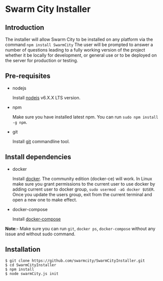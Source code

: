 # Swarm City Installer

## Introduction
The installer will allow Swarm City to be installed on any platform via the command  `npm install SwarmCity` The user will be prompted to answer a number of questions leading to a fully working version of the project whether it be locally for development, or general use or to be deployed on the server for production or testing.

## Pre-requisites

- nodejs

   Install [nodejs](https://nodejs.org/en/download/package-manager/) v6.X.X LTS version.

- npm

   Make sure you have installed latest npm. You can run `sudo npm install -g npm`.

- git

   Install [git](https://git-scm.com/book/en/v2/Getting-Started-Installing-Git) commandline tool.

## Install dependencies

- docker

   Install [docker](https://docs.docker.com/engine/installation). The community edition (docker-ce) will work. In Linux make sure you grant permissions to the current user to use docker by adding current user to docker group, `sudo usermod -aG docker $USER`. Once you update the users group, exit from the current terminal and open a new one to make effect.

- docker-compose

   Install [docker-compose](https://docs.docker.com/compose/install)
   
**Note**:- Make sure you can run `git`, `docker ps`, `docker-compose` without any issue and without sudo command.

## Installation

```
$ git clone https://github.com/swarmcity/SwarmCityInstaller.git
$ cd SwarmCityInstaller
$ npm install
$ node swarmCity.js init
````
